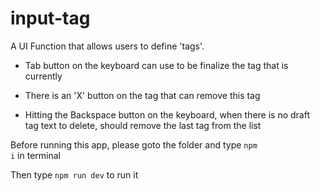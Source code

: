 # input-tag

A UI Function that allows users to define 'tags'.

- Tab button on the keyboard can use to be finalize the tag that is currently

- There is an 'X' button on the tag that can remove this tag

- Hitting the Backspace button on the keyboard, when there is no draft tag text to delete, should remove the last tag from the list

Before running this app, please goto the folder and type <code>npm i</code> in terminal


Then type <code>npm run dev</code> to run it
